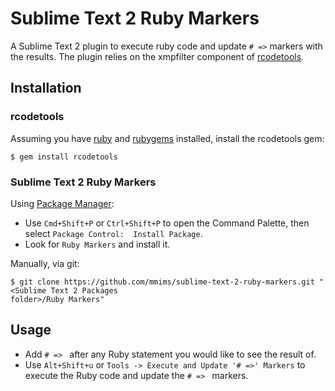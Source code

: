 # Sublime Text 2 Ruby Markers #

A Sublime Text 2 plugin to execute ruby code and update `# =>` markers with the results. The plugin 
relies on the xmpfilter component of [rcodetools][0].

## Installation ##

### rcodetools ###

Assuming you have [ruby][1] and [rubygems][2] installed, install the rcodetools gem:

    $ gem install rcodetools

### Sublime Text 2 Ruby Markers ###

Using [Package Manager][3]:

 * Use `Cmd+Shift+P` or `Ctrl+Shift+P` to open the Command Palette, then select `Package Control: 
 Install Package`.
 * Look for `Ruby Markers` and install it.

Manually, via git:

    $ git clone https://github.com/mmims/sublime-text-2-ruby-markers.git "<Sublime Text 2 Packages 
    folder>/Ruby Markers"

## Usage ##

 * Add `# => ` after any Ruby statement you would like to see the result of.
 * Use `Alt+Shift+u` or `Tools -> Execute and Update '# =>' Markers` to execute the Ruby code and 
 update the `# => ` markers.

 [0]: http://rubyforge.org/projects/rcodetools
 [1]: http://www.ruby-lang.org
 [2]: http://rubyforge.org/projects/rubygems
 [3]: http://wbond.net/sublime_packages/package_control